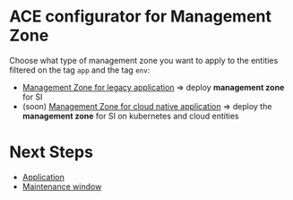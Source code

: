 # ACE configurator for Management Zone


Choose what type of management zone you want to apply to the entities filtered on the tag `app` and the tag `env`: 
- [Management Zone for legacy application](/Management-Zone/deploy-legacy-mz) => deploy  **management zone** for SI
- (soon) [Management Zone for cloud native application](/Management-Zone/deploy-cloudnative-mz)        => deploy the **management zone** for SI on kubernetes and cloud entities 

# Next Steps

   - [Application](/Application)  
   - [Maintenance window](/Maintenance-Window)  
